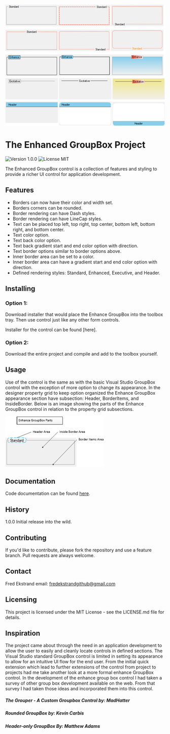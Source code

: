![image](https://github.com/FredEkstrand/ImageFiles/raw/master/GroupBoxExamplesA.png)
# The Enhanced GroupBox Project

![Version 1.0.0](https://img.shields.io/badge/Version-1.0.0-brightgreen.svg) ![License MIT](https://img.shields.io/badge/Licence-MIT-blue.svg)

The Enhanced GroupBox control is a collection of features and styling to provide a richer UI control for application development.

## Features
*	Borders can now have their color and width set.
*	Borders corners can be rounded. 
*	Border rendering can have Dash styles.
*	Border rendering can have LineCap styles.
*	Text can be placed top left, top right, top center, bottom left, bottom right, and bottom center.
*	Text color option.
*	Text back color option.
*	Text back gradient start and end color option with direction.
*	Text border options similar to border options above.
*	Inner border area can be set to a color.
*	Inner border area can have a gradient start and end color option with direction.
*	Defined rendering styles: Standard, Enhanced, Executive, and Header.


## Installing 
### Option 1:
Download installer that would place the Enhance GroupBox into the toolbox tray. Then use control just like any other form controls.

Installer for the control can be found [here].

### Option 2:
Download the entire project and compile and add to the toolbox yourself.

## Usage
Use of the control is the same as with the basic Visual Studio GroupBox control with the exception of more option to change its appearance. In the designer property grid to keep option organized the Enhance GroupBox appearance section have subsection: Header, BorderItems, and InsideBorder. Below is an image showing the parts of the Enhance GroupBox control in relation to the property grid subsections.

![image](https://github.com/FredEkstrand/ImageFiles/raw/master/EnhanceGroupBoxParts.png)

## Documentation
Code documentation can be found [here](http://fredekstrand.github.io/EnhanceGroupBox).

## History
 1.0.0 Initial release into the wild.

## Contributing

If you'd like to contribute, please fork the repository and use a feature
branch. Pull requests are always welcome.

## Contact
Fred Ekstrand
email: fredekstrandgithub@gmail.com

## Licensing
This project is licensed under the MIT License - see the LICENSE.md file for details.

## Inspiration
The project came about through the need in an application development to allow the user to easily and cleanly locate controls in defined sections. The Visual Studio standard GroupBox control is limited in setting its appearance to allow for an intuitive UI flow for the end user. From the initial quick extension which lead to further extensions of the control from project to projects had me take another look at a more formal enhance GroupBox control. In the development of the enhance group box control I had taken a survey of other group box development available on the web. From that survey I had taken those ideas and incorporated them into this control.
##### The Grouper - A Custom Groupbox Control by: MadHatter
##### Rounded GroupBox by: Kevin Carbis 
##### Header-only GroupBox By: Matthew Adams
